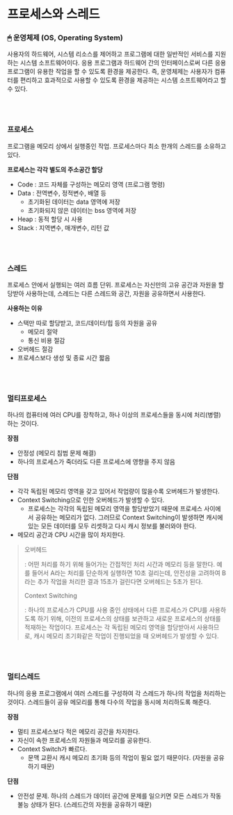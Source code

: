 # 프로세스와 스레드

### 🖱 운영체제 (OS, Operating System)

사용자의 하드웨어, 시스템 리소스를 제어하고 프로그램에 대한 일반적인 서비스를 지원하는 시스템 소프트웨어이다. 응용 프로그램과 하드웨어 간의 인터페이스로써 다른 응용 프로그램이 유용한 작업을 할 수 있도록 환경을 제공한다. 즉, 운영체제는 사용자가 컴퓨터를 편리하고 효과적으로 사용할 수 있도록 환경을 제공하는 시스템 소프트웨어라고 할 수 있다.

</br>

</br>

### 프로세스

프로그램을 메모리 상에서 실행중인 작업. 프로세스마다 최소 한개의 스레드를 소유하고 있다.

**프로세스는 각각 별도의 주소공간 할당**

- Code : 코드 자체를 구성하는 메모리 영역 (프로그램 명령)
- Data : 전역변수, 정적변수, 배열 등
  - 초기화된 데이터는 data 영역에 저장
  - 초기화되지 않은 데이터는 bss 영역에 저장
- Heap : 동적 할당 시 사용
- Stack : 지역변수, 매개변수, 리턴 값

</br>

</br>

### 스레드

프로세스 안에서 실행되는 여러 흐름 단위. 프로세스는 자신만의 고유 공간과 자원을 할당받아 사용하는데, 스레드는 다른 스레드와 공간, 자원을 공유하면서 사용한다. 

**사용하는 이유**

- 스택만 따로 할당받고, 코드/데이터/힙 등의 자원을 공유
  - 메모리 절약
  - 통신 비용 절감
- 오버헤드 절감
- 프로세스보다 생성 및 종료 시간 짧음

</br>

</br>

### 멀티프로세스

하나의 컴퓨터에 여러 CPU를 장착하고, 하나 이상의 프로세스들을 동시에 처리(병렬)하는 것이다. 

**장점**

- 안정성 (메모리 침범 문제 해결)
- 하나의 프로세스가 죽더라도 다른 프로세스에 영향을 주지 않음

**단점** 

- 각각 독립된 메모리 영역을 갖고 있어서 작업량이 많을수록 오버헤드가 발생한다. 
- Context Switching으로 인한 오버헤드가 발생할 수 있다.
  - 프로세스는 각각의 독립된 메모리 영역을 할당받았기 때문에 프로세스 사이에서 공유하는 메모리가 없다. 그러므로 Context Switching이 발생하면 캐시에 있는 모든 데이터를 모두 리셋하고 다시 캐시 정보를 불러와야 한다.
- 메모리 공간과 CPU 시간을 많이 차지한다.

> 오버헤드
>
> : 어떤 처리를 하기 위해 들어가는 간접적인 처리 시간과 메모리 등을 말한다. 예를 들어서 A라는 처리를 단순하게 실행하면 10초 걸리는데, 안전성을 고려하여 B라는 추가 작업을 처리한 결과 15초가 걸린다면 오버헤드는 5초가 된다.
>
> Context Switching
>
> : 하나의 프로세스가 CPU를 사용 중인 상태에서 다른 프로세스가 CPU를 사용하도록 하기 위해, 이전의 프로세스의 상태를 보관하고 새로운 프로세스의 상태를 적재하는 작업이다. 프로세스는 각 독립된 메모리 영역을 할당받아서 사용하므로, 캐시 메모리 초기화같은 작업이 진행되었을 때 오버헤드가 발생할 수 있다.

</br>

</br>

### 멀티스레드

하나의 응용 프로그램에서 여러 스레드를 구성하여 각 스레드가 하나의 작업을 처리하는 것이다. 스레드들이 공유 메모리를 통해 다수의 작업을 동시에 처리하도록 해준다.

**장점**

- 멀티 프로세스보다 적은 메모리 공간을 차지한다.
- 자신이 속한 프로세스의 자원들과 메모리를 공유한다.
- Context Switch가 빠르다.
  - 문맥 교환시 캐시 메모리 초기화 등의 작업이 필요 없기 때문이다. (자원을 공유하기 때문)

**단점** 

- 안전성 문제. 하나의 스레드가 데이터 공간에 문제를 일으키면 모든 스레드가 작동 불능 상태가 된다. (스레드간의 자원을 공유하기 때문)

